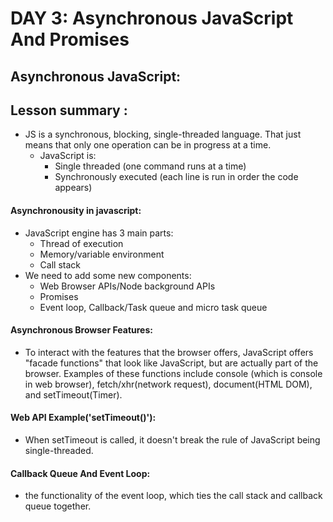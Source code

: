 # DAY 3: Asynchronous JavaScript And Promises 
##  Asynchronous JavaScript:
## Lesson summary : 
* JS is a synchronous, blocking, single-threaded language. That just means that only one operation can be in progress at a time.
    * JavaScript is:
      - Single threaded (one command runs at a time)
      - Synchronously executed (each line is run in order the code appears)
#### Asynchronousity in javascript:
* JavaScript engine has 3 main parts:
  - Thread of execution
  - Memory/variable environment
  - Call stack
* We need to add some new components:
  - Web Browser APIs/Node background APIs
  - Promises
  - Event loop, Callback/Task queue and micro task queue
#### Asynchronous Browser Features:
* To interact with the features that the browser offers, JavaScript offers "facade functions" that look like JavaScript, but are actually part of the browser. Examples of these functions include console (which is console in web browser), fetch/xhr(network request), document(HTML DOM), and setTimeout(Timer).

 #### Web API Example('setTimeout()'):
* When setTimeout is called, it doesn't break the rule of JavaScript being single-threaded.
#### Callback Queue And Event Loop:
* the functionality of the event loop, which ties the call stack and callback queue together.


